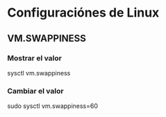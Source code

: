 # Configuraciónes de Linux
## VM.SWAPPINESS
### Mostrar el valor
sysctl vm.swappiness
### Cambiar el valor
sudo sysctl vm.swappiness=60
